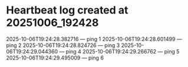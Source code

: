 # Heartbeat log created at 20251006_192428
2025-10-06T19:24:28.382716 — ping 1
2025-10-06T19:24:28.601499 — ping 2
2025-10-06T19:24:28.824726 — ping 3
2025-10-06T19:24:29.044360 — ping 4
2025-10-06T19:24:29.266762 — ping 5
2025-10-06T19:24:29.495009 — ping 6
